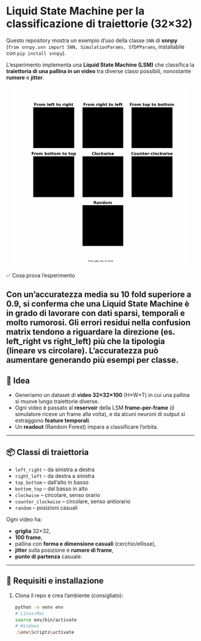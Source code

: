 # Liquid State Machine per la classificazione di traiettorie (32×32)

Questo repository mostra un esempio d’uso della classe `SNN` di **snnpy**  
(`from snnpy.snn import SNN, SimulationParams, STDPParams`, installabile con `pip install snnpy`).

L’esperimento implementa una **Liquid State Machine (LSM)** che classifica la **traiettoria di una pallina in un video** tra diverse classi possibili, nonostante **rumore** e **jitter**.

<p align="center">
  <img src="video/seven_gestures.gif" alt="Sette gesti: esempio di traiettorie generate" width="480" />
</p>


✅ Cosa prova l’esperimento

Con un’accuratezza media su 10 fold superiore a 0.9, si conferma che una Liquid State Machine è in grado di lavorare con dati sparsi, temporali e molto rumorosi.
Gli errori residui nella confusion matrix tendono a riguardare la direzione (es. left_right vs right_left) più che la tipologia (lineare vs circolare). L’accuratezza può aumentare generando più esempi per classe.
---

## 🧠 Idea

- Generiamo un dataset di **video 32×32×100** (H×W×T) in cui una pallina si muove lungo traiettorie diverse.
- Ogni video è passato al **reservoir** della LSM **frame-per-frame** (il simulatore riceve un frame alla volta), e da alcuni neuroni di output si estraggono **feature temporali**.
- Un **readout** (Random Forest) impara a classificare l’orbita.

---

## 📦 Classi di traiettoria

- `left_right` – da sinistra a destra  
- `right_left` – da destra a sinistra  
- `top_bottom` – dall’alto in basso  
- `bottom_top` – dal basso in alto  
- `clockwise` – circolare, senso orario  
- `counter_clockwise` – circolare, senso antiorario  
- `random` – posizioni casuali

Ogni video ha:
- **griglia** 32×32,
- **100 frame**,
- pallina con **forma e dimensione casuali** (cerchio/ellisse),
- **jitter** sulla posizione e **rumore di frame**,
- **punto di partenza** casuale.

---

## 🔧 Requisiti e installazione

1. Clona il repo e crea l’ambiente (consigliato):
   ```bash
   python -m venv env
   # Linux/Mac
   source env/bin/activate
   # Windows
   .\env\Scripts\activate
